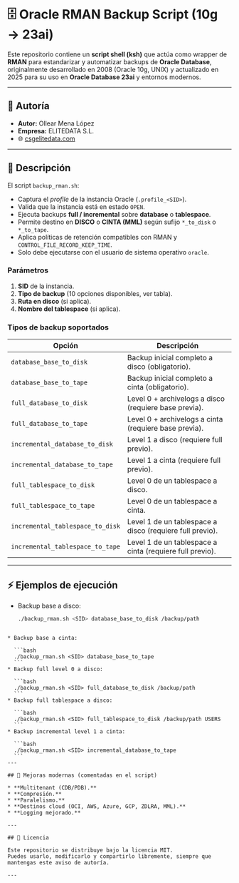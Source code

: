 # 🗄️ Oracle RMAN Backup Script (10g → 23ai)

Este repositorio contiene un **script shell (ksh)** que actúa como wrapper de **RMAN** para estandarizar y automatizar backups de **Oracle Database**, originalmente desarrollado en 2008 (Oracle 10g, UNIX) y actualizado en 2025 para su uso en **Oracle Database 23ai** y entornos modernos.

---

## 👤 Autoría

- **Autor:** Ollear Mena López  
- **Empresa:** ELITEDATA S.L.  
- 🌐 [csgelitedata.com](https://csgelitedata.com)  

---

## 📖 Descripción

El script `backup_rman.sh`:
- Captura el *profile* de la instancia Oracle (`.profile_<SID>`).  
- Valida que la instancia está en estado `OPEN`.  
- Ejecuta backups **full / incremental** sobre **database** o **tablespace**.  
- Permite destino en **DISCO** o **CINTA (MML)** según sufijo `*_to_disk` o `*_to_tape`.  
- Aplica políticas de retención compatibles con RMAN y `CONTROL_FILE_RECORD_KEEP_TIME`.  
- Solo debe ejecutarse con el usuario de sistema operativo `oracle`.

### Parámetros
1. **SID** de la instancia.  
2. **Tipo de backup** (10 opciones disponibles, ver tabla).  
3. **Ruta en disco** (si aplica).  
4. **Nombre del tablespace** (si aplica).  

### Tipos de backup soportados
| Opción | Descripción |
|--------|-------------|
| `database_base_to_disk` | Backup inicial completo a disco (obligatorio). |
| `database_base_to_tape` | Backup inicial completo a cinta (obligatorio). |
| `full_database_to_disk` | Level 0 + archivelogs a disco (requiere base previa). |
| `full_database_to_tape` | Level 0 + archivelogs a cinta (requiere base previa). |
| `incremental_database_to_disk` | Level 1 a disco (requiere full previo). |
| `incremental_database_to_tape` | Level 1 a cinta (requiere full previo). |
| `full_tablespace_to_disk` | Level 0 de un tablespace a disco. |
| `full_tablespace_to_tape` | Level 0 de un tablespace a cinta. |
| `incremental_tablespace_to_disk` | Level 1 de un tablespace a disco (requiere full previo). |
| `incremental_tablespace_to_tape` | Level 1 de un tablespace a cinta (requiere full previo). |

---

## ⚡ Ejemplos de ejecución

* Backup base a disco:  
  ```bash
  ./backup_rman.sh <SID> database_base_to_disk /backup/path
````

* Backup base a cinta:

  ```bash
  ./backup_rman.sh <SID> database_base_to_tape
  ```
* Backup full level 0 a disco:

  ```bash
  ./backup_rman.sh <SID> full_database_to_disk /backup/path
  ```
* Backup full tablespace a disco:

  ```bash
  ./backup_rman.sh <SID> full_tablespace_to_disk /backup/path USERS
  ```
* Backup incremental level 1 a cinta:

  ```bash
  ./backup_rman.sh <SID> incremental_database_to_tape
  ```
---

## 🔧 Mejoras modernas (comentadas en el script)

* **Multitenant (CDB/PDB).**
* **Compresión.**
* **Paralelismo.**
* **Destinos cloud (OCI, AWS, Azure, GCP, ZDLRA, MML).**
* **Logging mejorado.**

---

## 📜 Licencia

Este repositorio se distribuye bajo la licencia MIT.
Puedes usarlo, modificarlo y compartirlo libremente, siempre que mantengas este aviso de autoría.

---
